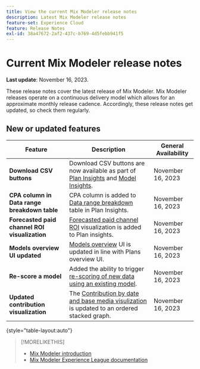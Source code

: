 ```yaml
---
title: View the current Mix Modeler release notes
description: Latest Mix Modeler release notes
feature-set: Experience Cloud
feature: Release Notes
exl-id: 38a47672-2af2-437c-b769-4d5febb941f5
---
```

# Current Mix Modeler release notes

**Last update**: November 16, 2023.

These release notes cover the latest release of Mix Modeler. Mix Modeler releases operate on a continuous delivery model which allows for an approximate monthly release cadence. Accordingly, these release notes get updated, so  check them regularly.


## New or updated features

| Feature | Description | General Availability |
|---|---|---|
| **Download CSV buttons** | Download CSV buttons are now available as part of [Plan Insights](../plans/edit.md) and [Model Insights](../models/insights.md#model-insights). | November 16, 2023 | 
| **CPA column in Data range breakdown table**| CPA column is added to [Data range breakdown](../plans/edit.md) table in Plan Insights. | November 16, 2023 |
| **Forecasted paid channel ROI visualization** | [Forecasted paid channel ROI](../plans/edit.md) visualization is added to Plan insights. | November 16, 2023 |
| **Models overview UI updated** | [Models overview](../models/overview.md) UI is updated in line with Plans overview UI. | November 16, 2023 |
| **Re-score a model** | Added the ability to trigger [re-scoring of new data using an existing model](../models/overview.md#re-score). | November 16, 2023 | 
| **Updated contribution visualization** | The [Contribution by date and base media visulization](../models/insights.md#model-insights) is updated to an ordered stacked graph.  | November 16, 2023 |

{style="table-layout:auto"}


>[!MORELIKETHIS]
>
>* [Mix Modeler introduction](https://business.adobe.com/products/experience-platform/planning-and-measurement.html)
>* [Mix Modeler Experience League documentation](https://experienceleague.adobe.com/docs/mix-modeler.html?lang=en)
